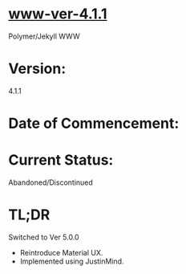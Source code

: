 # www-ver-4.1.1
Polymer/Jekyll WWW

# Version:
4.1.1

# Date of Commencement:


# Current Status:
Abandoned/Discontinued

# TL;DR
Switched to Ver 5.0.0
* Reintroduce Material UX.
* Implemented using JustinMind.

